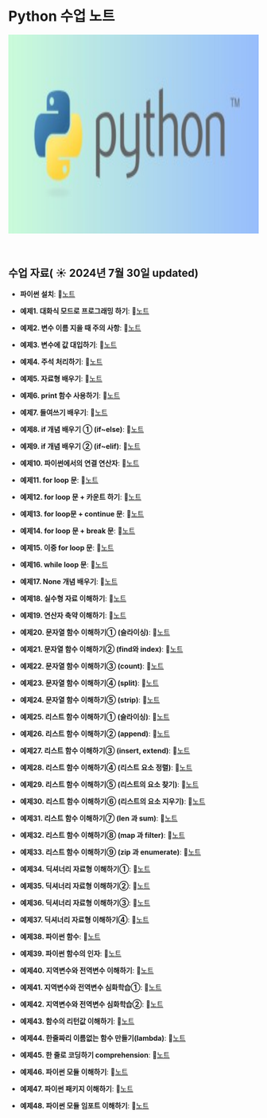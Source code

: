 # Python 수업 노트

<img src="https://github.com/son-jy/pythonnote/blob/main/%EB%8B%A4%EC%9A%B4%EB%A1%9C%EB%93%9C.jpg" width="600" height="400">

&nbsp;

## 수업 자료( ☀️ 2024년 7월 30일 updated)


- **파이썬 설치**:  📄[노트](https://www.notion.so/a1d9ec6260b34914b67cfb1b7bf33f52)
  &nbsp;

- **예제1. 대화식 모드로 프로그래밍 하기**:  📄[노트](https://www.notion.so/1-1ebd7000f47b43839e32fe9633e06f92?pvs=21)

- **예제2. 변수 이름 지을 때 주의 사항**:  📄[노트](https://www.notion.so/2-fb91522544e044bbba186f890800b56a?pvs=21)

- **예제3. 변수에 값 대입하기**:  📄[노트](https://www.notion.so/3-34d4977ac8414656bfabce34cc518931?pvs=21)

- **예제4. 주석 처리하기**:  📄[노트](https://www.notion.so/4-ec2b8e89b60742be8e7249598c84d62e?pvs=21)

- **예제5. 자료형 배우기**:  📄[노트](https://www.notion.so/5-d100227698424634afb8aed6e2480087?pvs=21)

- **예제6. print 함수 사용하기**:  📄[노트](https://www.notion.so/6-print-f8a13281e5a246b0b949a72e2af1317d?pvs=21)

- **예제7. 들여쓰기 배우기**:  📄[노트](https://www.notion.so/7-7d36e581e3234f0c9769ee349dade4bb?pvs=21)

- **예제8. if 개념 배우기 ① (if~else)**:  📄[노트](https://www.notion.so/8-if-if-else-d65be13fad84412da67f863930940303?pvs=21)

- **예제9. if 개념 배우기 ② (if~elif)**:  📄[노트](https://www.notion.so/9-if-if-elif-20e7e19ada8b4e638cb1220738ee43b3?pvs=21)

- **예제10. 파이썬에서의 연결 연산자**:  📄[노트](https://www.notion.so/10-2fbc6bc52eaa45b1899c04aff2d57819?pvs=21)

- **예제11. for loop 문**:  📄[노트](https://www.notion.so/11-for-loop-6434e836526d4a3c96b81fe3f57dcece?pvs=21)

- **예제12. for loop 문 + 카운트 하기**:  📄[노트](https://www.notion.so/12-for-loop-7bcca9937c254498bd312e4dd5a4c768?pvs=21)

- **예제13. for loop문 + continue 문**:  📄[노트](https://www.notion.so/13-for-loop-continue-747c7f446b144366a492d2dac52109d6?pvs=21)

- **예제14. for loop 문 + break 문**:  📄[노트](https://www.notion.so/14-for-loop-break-e1a3f5c3c15443d2b603f9f47dbe9cc5?pvs=21)

- **예제15. 이중 for loop 문**:  📄[노트](https://www.notion.so/15-for-loop-dc893f9e7ae44433813a840cefa4d6ab?pvs=21)

- **예제16. while loop 문**:  📄[노트](https://www.notion.so/16-while-loop-a26f138aed19447caff35585514ed8cc?pvs=21)

- **예제17. None 개념 배우기**:  📄[노트](https://www.notion.so/17-None-3caf1a8f7a7d483480d087a5e151f0bb?pvs=21)

- **예제18. 실수형 자료 이해하기**:  📄[노트](https://www.notion.so/18-207c47df0ec94c6195dae72500ff1ed6?pvs=21)

- **예제19. 연산자 축약 이해하기**:  📄[노트](https://www.notion.so/19-20b0f5c399544e1c9e468fca8858b793?pvs=21)

- **예제20. 문자열 함수 이해하기① (슬라이싱)**:  📄[노트](https://www.notion.so/20-a7601a72b799487facef9a79c9944d9b?pvs=21)

- **예제21. 문자열 함수 이해하기② (find와 index)**:  📄[노트](https://www.notion.so/21-find-index-f7992d4e29c647579fe0616c74078ba2?pvs=21)

- **예제22. 문자열 함수 이해하기③ (count)**:  📄[노트](https://www.notion.so/22-count-c02c9dc808dc4118ab54d7a53981a236?pvs=21)

- **예제23. 문자열 함수 이해하기④ (split)**:  📄[노트](https://www.notion.so/23-split-cb38e2ef357148e8b38a7edf4ad60ddd?pvs=21)

- **예제24. 문자열 함수 이해하기⑤ (strip)**:  📄[노트](https://www.notion.so/24-strip-ae6f419441d8430cbe247655d8873b06?pvs=21)

- **예제25. 리스트 함수 이해하기① (슬라이싱)**:  📄[노트](https://www.notion.so/25-a11c169a155249ab90096cb0b557fcf5?pvs=21)

- **예제26. 리스트 함수 이해하기② (append)**:  📄[노트](https://www.notion.so/26-append-6f4b4de2a3ef45eaae3c3a288ffcbfbe?pvs=21)

- **예제27. 리스트 함수 이해하기③ (insert, extend)**:  📄[노트](https://www.notion.so/27-insert-extend-b17414b4ca3f436881d7d165e9d803a1?pvs=21)

- **예제28. 리스트 함수 이해하기④ (리스트 요소 정렬)**:  📄[노트](https://www.notion.so/28-01d7020988854c87bf0ebafee75eac2d?pvs=21)

- **예제29. 리스트 함수 이해하기⑤ (리스트의 요소 찾기)**:  📄[노트](https://www.notion.so/29-8b782af321184080a7c3823eaa612fd2?pvs=21)

- **예제30. 리스트 함수 이해하기⑥ (리스트의 요소 지우기)**:  📄[노트](https://www.notion.so/30-60c845403cf8446dba52dffc36112954?pvs=21)

- **예제31. 리스트 함수 이해하기⑦ (len 과 sum)**:  📄[노트](https://www.notion.so/31-len-sum-d37a48db66ef4480812c7835a6c181eb?pvs=21)

- **예제32. 리스트 함수 이해하기⑧ (map 과 filter)**:  📄[노트](https://www.notion.so/32-map-filter-3dffe724767f43b89b00bd6e021d9d14?pvs=21)

- **예제33. 리스트 함수 이해하기⑨ (zip 과 enumerate)**:  📄[노트](https://www.notion.so/33-zip-enumerate-3d0c0508c6af48fe8da563bc4f9594e8?pvs=21)

- **예제34. 딕셔너리 자료형 이해하기①**:  📄[노트](https://www.notion.so/34-e8b5172c6e354a9e95bbaac8a279a429?pvs=21)

- **예제35. 딕셔너리 자료형 이해하기②**:  📄[노트](https://www.notion.so/35-ea1abd7ef3ad4a928637fa1ec02271c7?pvs=21)

- **예제36. 딕셔너리 자료형 이해하기③**:  📄[노트](https://www.notion.so/36-ab15343825f54519befa1f3f6e7ea6b6?pvs=21)

- **예제37. 딕셔너리 자료형 이해하기④**:  📄[노트](https://www.notion.so/37-1c2415d9248a4ac7b8f3a82235a6c82d?pvs=21)

- **예제38. 파이썬 함수**:  📄[노트](https://www.notion.so/38-a01c9e6af5154fc4b36d294780c9de3e?pvs=21)

- **예제39. 파이썬 함수의 인자**:  📄[노트](https://www.notion.so/39-3ea1c705dee546b5a4e380a96f84ed58?pvs=21)

- **예제40. 지역변수와 전역변수 이해하기**:  📄[노트](https://www.notion.so/40-eb0f502d13784b25971438bd24636a9f?pvs=21)

- **예제41. 지역변수와 전역변수 심화학습①**:  📄[노트](https://www.notion.so/41-1be2f2c34a9641dbbf51b794f4e5a31e?pvs=21)

- **예제42. 지역변수와 전역변수 심화학습②**:  📄[노트](https://www.notion.so/42-c3c5f6d92c044125b1afa5c74f33a707?pvs=21)

- **예제43. 함수의 리턴값 이해하기**:  📄[노트](https://www.notion.so/43-79a6a90842a64979b14de357063b94e6?pvs=21)

- **예제44. 한줄짜리 이름없는 함수 만들기(lambda)**:  📄[노트](https://www.notion.so/44-lambda-44faaf78f0ba46799fad1765737461ff?pvs=21)

- **예제45. 한 줄로 코딩하기 comprehension**:  📄[노트](https://www.notion.so/45-comprehension-64f66573385f4b99af9f3b8e2505487b?pvs=21)

- **예제46. 파이썬 모듈 이해하기**:  📄[노트](https://www.notion.so/46-9f2c096f114f430ba20fbb7c8f31e27c?pvs=21)

- **예제47. 파이썬 패키지 이해하기**:  📄[노트](https://www.notion.so/47-7ab27fed17074e1885ce3fac8c3ff776?pvs=21)

- **예제48. 파이썬 모듈 임포트 이해하기**:  📄[노트](https://www.notion.so/48-b75723f9db9c4365b604fe78ae2f01c4?pvs=21)

